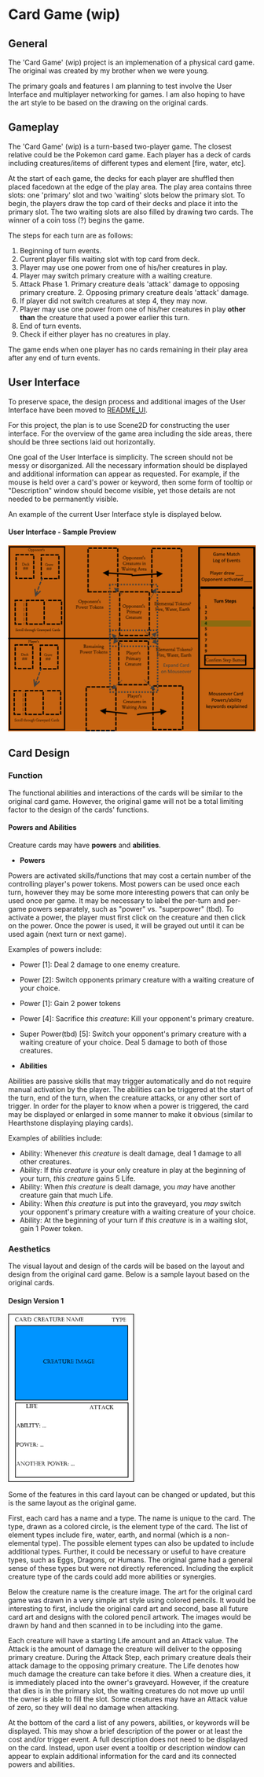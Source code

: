 # Card Game (wip)
## General
The 'Card Game' (wip) project is an implemenation of a physical card game. The original was created by my brother when we were young.

The primary goals and features I am planning to test involve the User Interface and multiplayer networking for games. I am also hoping to have the art style to be based on the drawing on the original cards.

## Gameplay

The 'Card Game' (wip) is a turn-based two-player game. The closest relative could be the Pokemon card game. Each player has a deck of cards including creatures/items of different types and element [fire, water, etc].

At the start of each game, the decks for each player are shuffled then placed facedown at the edge of the play area. The play area contains three slots: one 'primary' slot and two 'waiting' slots below the primary slot. To begin, the players draw the top card of their decks and place it into the primary slot. The two waiting slots are also filled by drawing two cards. The winner of a coin toss (?) begins the game.



The steps for each turn are as follows:

  1. Beginning of turn events.
  2. Current player fills waiting slot with top card from deck.
  3. Player may use one power from one of his/her creatures in play.
  4. Player may switch primary creature with a waiting creature.
  5. Attack Phase
    1. Primary creature deals 'attack' damage to opposing primary creature.
    2. Opposing primary creature deals 'attack' damage.
  6. If player did not switch creatures at step 4, they may now.
  7. Player may use one power from one of his/her creatures in play **other than** the creature that used a power earlier this turn.
  8. End of turn events.
  9. Check if either player has no creatures in play.

The game ends when one player has no cards remaining in their play area after any end of turn events.

## User Interface

To preserve space, the design process and additional images of the User Interface have been moved to [README_UI](README_UI.md).

For this project, the plan is to use Scene2D for constructing the user interface. For the overview of the game area including the side areas, there should be three sections laid out horizontally.

One goal of the User Interface is simplicity. The screen should not be messy or disorganized. All the necessary information should be displayed and additional information can appear as requested. For example, if the mouse is held over a card's power or keyword, then some form of tooltip or "Description" window should become visible, yet those details are not needed to be permanently visible.

An example of the current User Interface style is displayed below.

#### User Interface - Sample Preview
<img src="screenshots/cardgame-infographic-4.png" alt="Card Game sample view layout version 4" width="512"/>

## Card Design

### Function

The functional abilities and interactions of the cards will be similar to the original card game. However, the original game will not be a total limiting factor to the design of the cards' functions.

#### Powers and Abilities
Creature cards may have **powers** and **abilities**.

  * **Powers**

  Powers are activated skills/functions that may cost a certain number of the controlling player's power tokens. Most powers can be used once each turn, however they may be some more interesting powers that can only be used once per game. It may be necessary to label the per-turn and per-game powers separately, such as "power" vs. "superpower" (tbd). To activate a power, the player must first click on the creature and then click on the power. Once the power is used, it will be grayed out until it can be used again (next turn or next game).

  Examples of powers include:
   * Power [1]: Deal 2 damage to one enemy creature.
   * Power [2]: Switch opponents primary creature with a waiting creature of your choice.
   * Power [1]: Gain 2 power tokens
   * Power [4]: Sacrifice *this creature*: Kill your opponent's primary creature.
   * Super Power(tbd) [5]: Switch your opponent's primary creature with a waiting creature of your choice. Deal 5 damage to both of those creatures.

  * **Abilities**

  Abilities are passive skills that may trigger automatically and do not require manual activation by the player. The abilities can be triggered at the start of the turn, end of the turn, when the creature attacks, or any other sort of trigger. In order for the player to know when a power is triggered, the card may be displayed or enlarged in some manner to make it obvious (similar to Hearthstone displaying playing cards).

  Examples of abilities include:
   * Ability: Whenever *this creature* is dealt damage, deal 1 damage to all other creatures.
   * Ability: If *this creature* is your only creature in play at the beginning of your turn, *this creature* gains 5 Life.
   * Ability: When *this creature* is dealt damage, you *may* have another creature gain that much Life.
   * Ability: When *this creature* is put into the graveyard, you *may* switch your opponent's primary creature with a waiting creature of your choice.
   * Ability: At the beginning of your turn if *this creature* is in a waiting slot, gain 1 Power token.


### Aesthetics

The visual layout and design of the cards will be based on the layout and design from the original card game. Below is a sample layout based on the original cards.

#### Design Version 1
<img src="screenshots/card-design-1.png" alt="Card Design version 1" width="256"/>

Some of the features in this card layout can be changed or updated, but this is the same layout as the original game.

First, each card has a name and a type. The name is unique to the card. The type, drawn as a colored circle, is the element type of the card. The list of element types include fire, water, earth, and normal (which is a non-elemental type). The possible element types can also be updated to include additional types. Further, it could be necessary or useful to have creature types, such as Eggs, Dragons, or Humans. The original game had a general sense of these types but were not directly referenced. Including the explicit creature type of the cards could add more abilities or synergies.

Below the creature name is the creature image. The art for the original card game was drawn in a very simple art style using colored pencils. It would be interesting to first, include the original card art and second, base all future card art and designs with the colored pencil artwork. The  images would be drawn by hand and then scanned in to be including into the game.

Each creature will have a starting Life amount and an Attack value. The Attack is the amount of damage the creature will deliver to the opposing primary creature. During the Attack Step, each primary creature deals their attack damage to the opposing primary creature. The Life denotes how much damage the creature can take before it dies. When a creature dies, it is immediately placed into the owner's graveyard. However, if the creature that dies is in the primary slot, the waiting creatures do not move up until the owner is able to fill the slot. Some creatures may have an Attack value of zero, so they will deal no damage when attacking.

At the bottom of the card a list of any powers, abilities, or keywords will be displayed. This may show a brief description of the power or at least the cost and/or trigger event. A full description does not need to be displayed on the card. Instead, upon user event a tooltip or description window can appear to explain additional information for the card and its connected powers and abilities.
